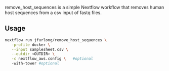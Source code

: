 remove_host_sequences is a simple Nextflow workflow that removes human host sequences from a csv input of fastq files. 

## Usage

```bash
nextflow run jfurlong/remove_host_sequences \
   -profile docker \
   --input samplesheet.csv \
   --outdir <OUTDIR> \
   -c nextflow_aws.config \   #optional
   -with-tower #optional
```

